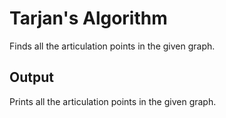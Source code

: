 # Tarjan's Algorithm
Finds all the articulation points in the given graph. <br>

## Output
Prints all the articulation points in the given graph. <br>
